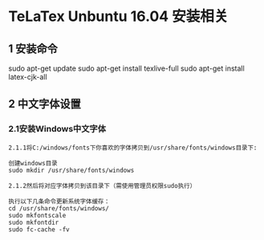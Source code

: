 # TeLaTex Unbuntu 16.04 安装相关

## 1 安装命令
sudo apt-get update
sudo apt-get install texlive-full
sudo apt-get install latex-cjk-all 
## 2 中文字体设置
### 2.1安装Windows中文字体

	2.1.1将C:/windows/fonts下你喜欢的字体拷贝到/usr/share/fonts/windows目录下:

	创建windows目录
	sudo mkdir /usr/share/fonts/windows

	2.1.2然后将对应字体拷贝到该目录下（需使用管理员权限sudo执行）

	执行以下几条命令更新系统字体缓存：
	cd /usr/share/fonts/windows/  
	sudo mkfontscale  
	sudo mkfontdir  
	sudo fc-cache -fv